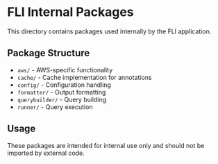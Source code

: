 # FLI Internal Packages

This directory contains packages used internally by the FLI application.

## Package Structure

- `aws/` - AWS-specific functionality
- `cache/` - Cache implementation for annotations
- `config/` - Configuration handling
- `formatter/` - Output formatting
- `querybuilder/` - Query building
- `runner/` - Query execution

## Usage

These packages are intended for internal use only and should not be imported by external code.
